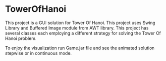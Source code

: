 # TowerOfHanoi
This project is a GUI solution for Tower Of Hanoi.
This project uses Swing Library and Buffered Image module from AWT library.
This project has several classes each employing a different strategy for solving the Tower Of Hanoi problem. 

To enjoy the visualization run Game.jar file and see the animated solution stepwise or in continuous mode.
